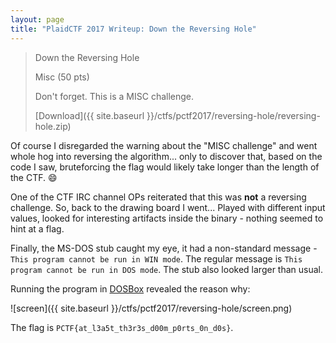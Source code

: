 ```yaml
---
layout: page
title: "PlaidCTF 2017 Writeup: Down the Reversing Hole"
---
```


> Down the Reversing Hole
> 
> Misc (50 pts)
>
> Don't forget. This is a MISC challenge. 
>
> [Download]({{ site.baseurl }}/ctfs/pctf2017/reversing-hole/reversing-hole.zip) 

Of course I disregarded the warning about the "MISC challenge" and went whole hog into reversing the algorithm... only to discover that, based on the code I saw, bruteforcing the flag would likely take longer than the length of the CTF. :smile:

One of the CTF IRC channel OPs reiterated that this was **not** a reversing challenge. So, back to the drawing board I went... Played with different input values, looked for interesting artifacts inside the binary - nothing seemed to hint at a flag.

Finally, the MS-DOS stub caught my eye, it had a non-standard message - ```This program cannot be run in WIN mode```. The regular message is ```This program cannot be run in DOS mode```. The stub also looked larger than usual.

Running the program in [DOSBox](https://www.dosbox.com/) revealed the reason why:

![screen]({{ site.baseurl }}/ctfs/pctf2017/reversing-hole/screen.png)

The flag is ```PCTF{at_l3a5t_th3r3s_d00m_p0rts_0n_d0s}```.

